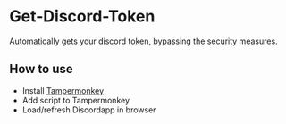 # Get-Discord-Token
Automatically gets your discord token, bypassing the security measures.

## How to use
- Install [Tampermonkey](https://tampermonkey.net/)
- Add script to Tampermonkey
- Load/refresh Discordapp in browser

